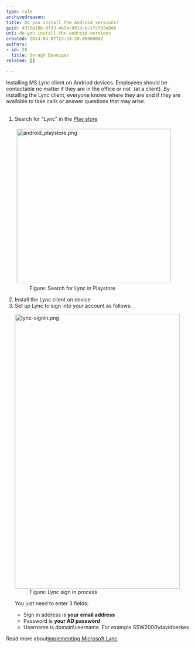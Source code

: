 ```yaml
---
type: rule
archivedreason: 
title: Do you install the Android versions?
guid: 4356e18b-8fd3-4b5a-981d-bc17c593e8db
uri: do-you-install-the-android-versions
created: 2014-04-07T23:24:20.0000000Z
authors:
- id: 28
  title: Daragh Bannigan
related: []

---
```



​​Installing MS Lync client on Andriod devices. Employees should be contactable no matter if they are in the office or not&#160; (at a client). By installing the Lync client, everyone knows where they are and if they are available to take calls or answer questions that may arise.
<br><excerpt class='endintro'></excerpt><br>
<ol><li>Search for “Lync” in the&#160;<a href="https&#58;//play.google.com/store">Play store</a> 
<dl class="image"><dt><img alt="android_playstore.png" src="/PublishingImages/241b2b_android_playstore.png" style="margin&#58;5px;width&#58;421px;" /></dt><dd>Figure&#58; Search for Lync in Playstore</dd></dl></li><li>Install the Lync client on device</li><li>Set up Lync to sign into your account as follows&#58;
<dl class="image"><dt><img alt="lync-signin.png" src="/PublishingImages/lync-signin.png" style="width&#58;450px;height&#58;750px;" /></dt><dd>Figure&#58; Lync&#160;sign in process</dd></dl><p>You just need to enter 3 fields&#58;</p><ul><li>Sign in address is<strong> your email address</strong></li><li>Password is 
      <strong>your AD password</strong></li><li>Username is domain\username. For example SSW2000\davidberkes</li></ul></li></ol>
<p>Read more about 
   <a href="http&#58;//www.ssw.com.au/ssw/Consulting/Lync.aspx">​implementing Microsoft Lync</a>.</p>


